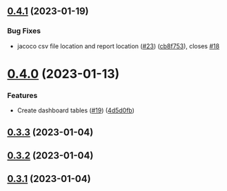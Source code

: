 ## [0.4.1](https://github.com/bcgov/nr-spar-backend/compare/v0.4.0...v0.4.1) (2023-01-19)


### Bug Fixes

* jacoco csv file location and report location ([#23](https://github.com/bcgov/nr-spar-backend/issues/23)) ([cb8f753](https://github.com/bcgov/nr-spar-backend/commit/cb8f753377e38d86ccb03f4c56e66fa3229180d4)), closes [#18](https://github.com/bcgov/nr-spar-backend/issues/18)



# [0.4.0](https://github.com/bcgov/nr-spar-backend/compare/v0.3.3...v0.4.0) (2023-01-13)


### Features

* Create dashboard tables ([#19](https://github.com/bcgov/nr-spar-backend/issues/19)) ([4d5d0fb](https://github.com/bcgov/nr-spar-backend/commit/4d5d0fb120c71a9bfb23f7ecc12865c38d9c22d4))



## [0.3.3](https://github.com/bcgov/nr-spar-backend/compare/v0.3.2...v0.3.3) (2023-01-04)



## [0.3.2](https://github.com/bcgov/nr-spar-backend/compare/v0.3.1...v0.3.2) (2023-01-04)



## [0.3.1](https://github.com/bcgov/nr-spar-backend/compare/v0.3.0...v0.3.1) (2023-01-04)



